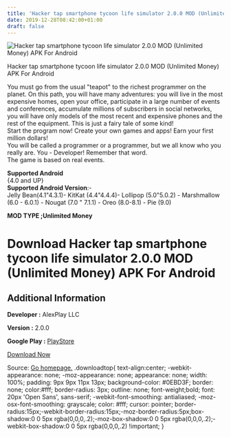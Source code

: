 ```yaml
---
title: 'Hacker tap smartphone tycoon life simulator 2.0.0 MOD (Unlimited Money) APK For Android'
date: 2019-12-28T08:42:00+01:00
draft: false
---
```


![Hacker tap smartphone tycoon life simulator 2.0.0 MOD (Unlimited Money) APK For Android](https://i2.wp.com/apkhome.net/wp-content/uploads/2019/11/Hacker-tap-smartphone-tycoon-life-simulator.png "Hacker tap smartphone tycoon life simulator 2.0.0 MOD (Unlimited Money) APK For Android")

  

Hacker tap smartphone tycoon life simulator 2.0.0 MOD (Unlimited Money) APK For Android

You must go from the usual "teapot" to the richest programmer on the planet. On this path, you will have many adventures: you will live in the most expensive homes, open your office, participate in a large number of events and conferences, accumulate millions of subscribers in social networks, you will have only models of the most recent and expensive phones and the rest of the equipment. This is just a fairy tale of some kind!  
Start the program now! Create your own games and apps! Earn your first million dollars!  
You will be called a programmer or a programmer, but we all know who you really are. You - Developer! Remember that word.  
The game is based on real events.

**Supported Android**  
{4.0 and UP}  
**Supported Android Version**:-  
Jelly Bean(4.1"4.3.1)- KitKat (4.4"4.4.4)- Lollipop (5.0"5.0.2) - Marshmallow (6.0 - 6.0.1) - Nougat (7.0 " 7.1.1) - Oreo (8.0-8.1) - Pie (9.0)

**MOD TYPE ;Unlimited Money**

Download Hacker tap smartphone tycoon life simulator 2.0.0 MOD (Unlimited Money) APK For Android
================================================================================================

Additional Information
----------------------

**Developer :** AlexPlay LLC

**Version :** 2.0.0

**Google Play :** [PlayStore](https://play.google.com/store/apps/details?id=net.alexplay.developer)

  

[Download Now](https://store4app.co/post/hacker-tap-smartphone-tycoon-life-simulator-2-0-0-mod-unlimited-money-apk-for-android_1574090128)

  
Source: [Go homepage.](https://store4app.co/post/hacker-tap-smartphone-tycoon-life-simulator-2-0-0-mod-unlimited-money-apk-for-android_1574090128) .downloadtop{ text-align:center; -webkit-appearance: none; -moz-appearance: none; appearance: none; width: 100%; padding: 9px 9px 11px 13px; background-color: #0EBD3F; border: none; color:#fff; border-radius: 3px; outline: none; font-weight;bold; font: 20px 'Open Sans', sans-serif; -webkit-font-smoothing: antialiased; -moz-osx-font-smoothing: grayscale; color: #fff; cursor: pointer; border-radius:15px;-webkit-border-radius:15px;-moz-border-radius:5px;box-shadow:0 0 5px rgba(0,0,0,.2);-moz-box-shadow:0 0 5px rgba(0,0,0,.2);-webkit-box-shadow:0 0 5px rgba(0,0,0,.2) !important; }